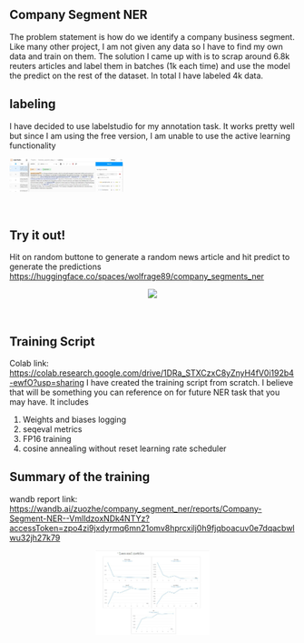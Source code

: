 ## Company Segment NER
The problem statement is how do we identify a company business segment. Like many other project, I am not given any data so I have to find my own data and train on them. The solution I came up with is to scrap around 6.8k reuters articles and label them in batches (1k each time) and use the model the predict on the rest of the dataset. In total I have labeled 4k data.

## labeling
I have decided to use labelstudio for my annotation task. It works pretty well but since I am using the free version, I am unable to use the active learning functionality
<p>
<img src="asset/label_studio_labelling.JPG", width="200px">
</p><br>

## Try it out!
Hit on random buttone to generate a random news article and hit predict to generate the predictions
https://huggingface.co/spaces/wolfrage89/company_segments_ner

<p align="center">
<img src="asset/HF_spacers.JPG", width="200px">
<p><br>

## Training Script
Colab link: https://colab.research.google.com/drive/1DRa_STXCzxC8yZnyH4fV0i192b4-ewfO?usp=sharing
I have created the training script from scratch. I believe that will be something you can reference on for future NER task that you may have. It includes
1. Weights and biases logging
2. seqeval metrics
3. FP16 training
4. cosine annealing without reset learning rate scheduler


## Summary of the training
wandb report link: https://wandb.ai/zuozhe/company_segment_ner/reports/Company-Segment-NER--VmlldzoxNDk4NTYz?accessToken=zpo4zi9jxdyrmq6mn21omv8hprcxilj0h9fjqboacuv0e7dqacbwlwu32jh27k79

<p align="center">
<img src="asset/wandb.JPG", width="200px">
<p><br>



